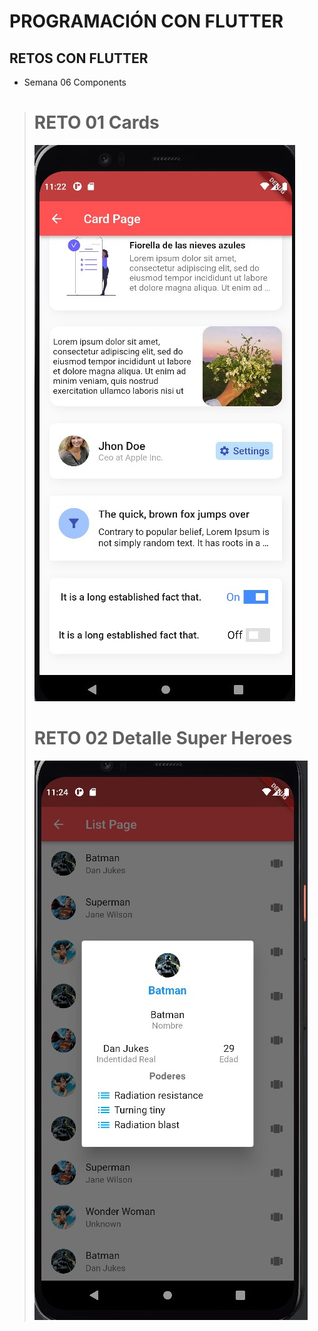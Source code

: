 # PROGRAMACIÓN CON FLUTTER
## RETOS CON FLUTTER

- Semana 06 Components
>   # RETO 01 Cards
>   ![Reto 01 de la semana 06!](components/assets/cards.jpg "Cards personalizados")
>   # RETO 02 Detalle Super Heroes
>   ![Reto 02 de la semana 06!](components/assets/detail.jpg "Detalle de super heroes")